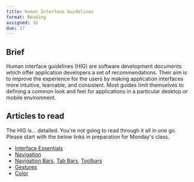 ```yaml
---
title: Human Interface Guidelines
format: Reading
assigned: 16
due: 17
---
```


Brief
-----

Human interface guidelines (HIG) are software development documents which offer application developers a set of recommendations. Their aim is to improve the experience for the users by making application interfaces more intuitive, learnable, and consistent. Most guides limit themselves to defining a common look and feel for applications in a particular desktop or mobile environment.


Articles to read
----------------

The HIG is... detailed. You're not going to read through it all in one go. Please start with the below links in preparation for Monday's class.

- [Interface Essentials](https://developer.apple.com/design/human-interface-guidelines/ios/overview/interface-essentials/)
- [Navigation](https://developer.apple.com/design/human-interface-guidelines/ios/app-architecture/navigation/)
- [Navigation Bars][], [Tab Bars][], [Toolbars][]
- [Gestures](https://developer.apple.com/design/human-interface-guidelines/ios/user-interaction/gestures/)
- [Color](https://developer.apple.com/design/human-interface-guidelines/ios/visual-design/color/)

[Navigation Bars]: https://developer.apple.com/design/human-interface-guidelines/ios/bars/navigation-bars/
[Tab Bars]: https://developer.apple.com/design/human-interface-guidelines/ios/bars/tab-bars/
[Toolbars]: https://developer.apple.com/design/human-interface-guidelines/ios/bars/toolbars/
